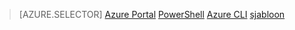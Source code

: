 > [AZURE.SELECTOR]
[Azure Portal](../articles/load-balancer/load-balancer-get-started-ilb-arm-portal.md)
[PowerShell](../articles/load-balancer/load-balancer-get-started-ilb-arm-ps.md)
[Azure CLI](../articles/load-balancer/load-balancer-get-started-ilb-arm-cli.md)
[sjabloon](../articles/load-balancer/load-balancer-get-started-ilb-arm-template.md)
